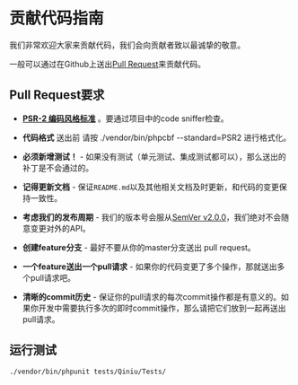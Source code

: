 # 贡献代码指南

我们非常欢迎大家来贡献代码，我们会向贡献者致以最诚挚的敬意。

一般可以通过在Github上送出[Pull Request](https://github.com/qiniu/php-sdk)来贡献代码。

## Pull Request要求

- **[PSR-2 编码风格标准](https://github.com/php-fig/fig-standards/blob/master/accepted/PSR-2-coding-style-guide.md)** 。要通过项目中的code sniffer检查。

- **代码格式** 送出前 请按 ./vendor/bin/phpcbf --standard=PSR2  进行格式化。

- **必须新增测试！** - 如果没有测试（单元测试、集成测试都可以），那么送出的补丁是不会通过的。

- **记得更新文档** - 保证`README.md`以及其他相关文档及时更新，和代码的变更保持一致性。

- **考虑我们的发布周期** - 我们的版本号会服从[SemVer v2.0.0](http://semver.org/)，我们绝对不会随意变更对外的API。

- **创建feature分支** - 最好不要从你的master分支送出 pull request。

- **一个feature送出一个pull请求** - 如果你的代码变更了多个操作，那就送出多个pull请求吧。

- **清晰的commit历史** - 保证你的pull请求的每次commit操作都是有意义的。如果你开发中需要执行多次的即时commit操作，那么请把它们放到一起再送出pull请求。

## 运行测试

``` bash
./vendor/bin/phpunit tests/Qiniu/Tests/

```
